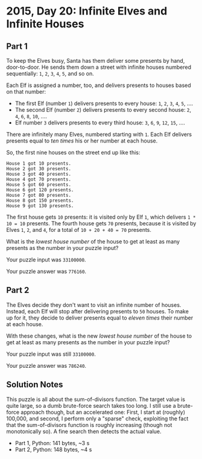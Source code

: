 # 2015, Day 20: Infinite Elves and Infinite Houses

## Part 1

To keep the Elves busy, Santa has them deliver some presents by hand, door-to-door. He sends them down a street with infinite houses numbered sequentially: `1`, `2`, `3`, `4`, `5`, and so on.

Each Elf is assigned a number, too, and delivers presents to houses based on that number:

*   The first Elf (number `1`) delivers presents to every house: `1`, `2`, `3`, `4`, `5`, ....
*   The second Elf (number `2`) delivers presents to every second house: `2`, `4`, `6`, `8`, `10`, ....
*   Elf number `3` delivers presents to every third house: `3`, `6`, `9`, `12`, `15`, ....

There are infinitely many Elves, numbered starting with `1`. Each Elf delivers presents equal to _ten times_ his or her number at each house.

So, the first nine houses on the street end up like this:

    House 1 got 10 presents.
    House 2 got 30 presents.
    House 3 got 40 presents.
    House 4 got 70 presents.
    House 5 got 60 presents.
    House 6 got 120 presents.
    House 7 got 80 presents.
    House 8 got 150 presents.
    House 9 got 130 presents.
    

The first house gets `10` presents: it is visited only by Elf `1`, which delivers `1 * 10 = 10` presents. The fourth house gets `70` presents, because it is visited by Elves `1`, `2`, and `4`, for a total of `10 + 20 + 40 = 70` presents.

What is the _lowest house number_ of the house to get at least as many presents as the number in your puzzle input?

Your puzzle input was `33100000`.

Your puzzle answer was `776160`.

## Part 2

The Elves decide they don't want to visit an infinite number of houses. Instead, each Elf will stop after delivering presents to `50` houses. To make up for it, they decide to deliver presents equal to _eleven times_ their number at each house.

With these changes, what is the new _lowest house number_ of the house to get at least as many presents as the number in your puzzle input?

Your puzzle input was still `33100000`.

Your puzzle answer was `786240`.


## Solution Notes

This puzzle is all about the sum-of-divisors function. The target value is quite large, so a dumb brute-force search takes too long. I still use a brute-force approach though, but an accelerated one: First, I start at (roughly) 100,000, and second, I perform only a "sparse" check, exploiting the fact that the sum-of-divisors function is roughly increasing (though not monotonically so). A fine search then detects the actual value.

* Part 1, Python: 141 bytes, ~3 s
* Part 2, Python: 148 bytes, ~4 s

